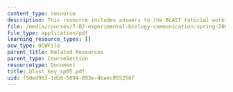 ```yaml
---
content_type: resource
description: This resource includes answers to the BLAST tutorial worksheet.
file: /media/courses/7-02-experimental-biology-communication-spring-2005/f50ed9631db85094893e4baec055256f_blast_key_sp05.pdf
file_type: application/pdf
learning_resource_types: []
ocw_type: OCWFile
parent_title: Related Resources
parent_type: CourseSection
resourcetype: Document
title: blast_key_sp05.pdf
uid: f50ed963-1db8-5094-893e-4baec055256f
---
```


